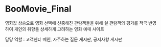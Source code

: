 # BooMovie_Final
영화값 상승으로 영화 선택에 신중해진 관람객들을 위해 실 관람객의 평가를 적극 반영하여 개인의 취향을 상세하게 고려하는 영화 예매 사이트

담당 역할 : 고객센터 메인, 자주하는 질문 게시판, 공지사항 게시판

